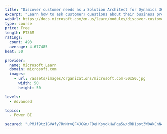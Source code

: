```yaml
---
title: "Discover customer needs as a Solution Architect for Dynamics 365 and Power Platform"
excerpt: "Learn how to ask customers questions about their business processes and feature requirements to create a viable solution."
webUrl: https://docs.microsoft.com/en-us/learn/modules/discover-customer-needs/
type: course
price: Free
length: PT36M
ratings:
  count: 493
  average: 4.677485
heat: 50

provider:
  name: Microsoft Learn
  domain: microsoft.com
  images:
    - url: /assets/images/organizations/microsoft.com-50x50.jpg
      width: 50
      height: 50

levels:
  - Advanced

topics:
  - Power BI

secured: "uPMJf9tzIGVAfy7RnNrvQF4JGGn/FDeHKsyokHwPqa5w/dRD1pot3W0AkCnN4uILFPmy7LqeC7rShlBgpijgIm1uNSYTLjc5lUFyhNtDz4mM8fK/nsC5DfRiRde9uRDFo5SPBqGgf7mlghwYNNTqPKiWtjUpPzPQKPdSpb/40aBSs5P3d8QFRVWSgwKYJSIhrCaI+esZwauYkQjHPor/CBtsj7DMqj3/QtIATmd3beAY7xvrDNOsu4nSiALobptxfvfSd5ZakJaMoWKtZMxtMgk0EMu7EIG18RMtt2+gKlFSp4qFCCoBl7GH8uUK9DnvSk2P0L8bpWx854xVNTjsEFQn25NCTjmjFhgFQb5qpj5yyUSm0BLTMPipf2Ue9mDMrO9wNyRC2smQRV/BMRhd9dmoW+FZtvchr6y7Xufhc2s=;GHv7Wl9r0mxmBf408ZwygA=="
---
```


